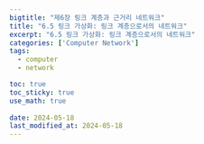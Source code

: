 ```yaml
---
bigtitle: "제6장 링크 계층과 근거리 네트워크"
title: "6.5 링크 가상화: 링크 계층으로서의 네트워크"
excerpt: "6.5 링크 가상화: 링크 계층으로서의 네트워크"
categories: ['Computer Network']
tags:
  - computer
  - network

toc: true
toc_sticky: true
use_math: true
 
date: 2024-05-18
last_modified_at: 2024-05-18
---
```

